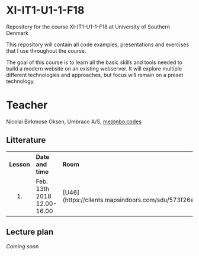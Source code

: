 # XI-IT1-U1-1-F18

Repository for the course XI-IT1-U1-1-F18 at University of Southern Denmark

This repository will contain all code examples, presentations and exercises that I use throughout the course.

The goal of this course is to learn all the basic skills and tools needed to build a modern website on an existing
webserver. It will explore multiple different technologies and approaches, but focus will remain on a preset
technology. 

# Teacher

Nicolai Birkmose Oksen, Umbraco A/S, me@nbo.codes

## Litterature

<table>
  <tr>
    <th style="text-align:left">Lesson</th>
    <th style="text-align:left">Date and time</th>
    <th style="text-align:left">Room</th>
    <th style="text-align:left">Subject</th>
  </tr>
  <tr>
    <td style="text-align:center;">1.</td>
    <td>Feb. 13th 2018 12.00-16.00</td>
    <td>[U46](https://clients.mapsindoors.com/sdu/573f26e4bc1f571b08094312/details/563cb929423b7d0540c9a4d0/)</td>
    <td>Introduction and Internet History</td>
  </tr>
</table>

## Lecture plan

_Coming soon_
